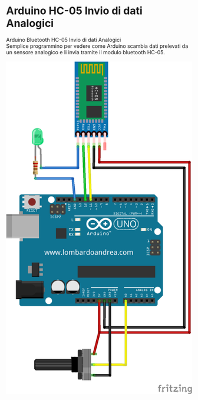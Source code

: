 # Arduino HC-05 Invio di dati Analogici
Arduino Bluetooth HC-05 Invio di dati Analogici<br/>
Semplice programmino per vedere come Arduino scambia dati prelevati da un sensore analogico e li invia tramite il modulo bluetooth HC-05.
<br/><br/>
![](https://raw.githubusercontent.com/AndreaLombardo/Arduino-Hc-05_Invio_Analog_Data/master/img/Arduino-HC-05_Invio_Analog_Data_bb.png)
